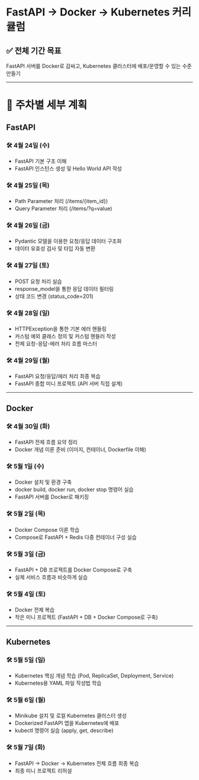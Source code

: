 # FastAPI → Docker → Kubernetes 커리큘럼

## ✅ 전체 기간 목표
FastAPI 서버를 Docker로 감싸고, Kubernetes 클러스터에 배포/운영할 수 있는 수준 만들기

---

# 📅 주차별 세부 계획

## FastAPI
### 🛠️ 4월 24일 (수)

- FastAPI 기본 구조 이해
- FastAPI 인스턴스 생성 및 Hello World API 작성

### 🛠️ 4월 25일 (목)

- Path Parameter 처리 (/items/{item_id})
- Query Parameter 처리 (/items/?q=value)

### 🛠️ 4월 26일 (금)

- Pydantic 모델을 이용한 요청/응답 데이터 구조화
- 데이터 유효성 검사 및 타입 자동 변환

### 🛠️ 4월 27일 (토)

- POST 요청 처리 실습
- response_model을 통한 응답 데이터 필터링
- 상태 코드 변경 (status_code=201)

### 🛠️ 4월 28일 (일)

- HTTPException을 통한 기본 에러 핸들링
- 커스텀 예외 클래스 정의 및 커스텀 핸들러 작성
- 전체 요청-응답-에러 처리 흐름 마스터

### 🛠️ 4월 29일 (월)

- FastAPI 요청/응답/에러 처리 최종 복습
- FastAPI 종합 미니 프로젝트 (API 서버 직접 설계)

---

## Docker
### 🛠️ 4월 30일 (화)

- FastAPI 전체 흐름 요약 정리
- Docker 개념 이론 준비 (이미지, 컨테이너, Dockerfile 이해)

### 🛠️ 5월 1일 (수)

- Docker 설치 및 환경 구축
- docker build, docker run, docker stop 명령어 실습
- FastAPI 서버를 Docker로 패키징

### 🛠️ 5월 2일 (목)

- Docker Compose 이론 학습
- Compose로 FastAPI + Redis 다중 컨테이너 구성 실습

### 🛠️ 5월 3일 (금)

- FastAPI + DB 프로젝트를 Docker Compose로 구축
- 실제 서비스 흐름과 비슷하게 실습

### 🛠️ 5월 4일 (토)

- Docker 전체 복습
- 작은 미니 프로젝트 (FastAPI + DB + Docker Compose로 구축)

---

## Kubernetes
### 🛠️ 5월 5일 (일)

- Kubernetes 핵심 개념 학습 (Pod, ReplicaSet, Deployment, Service)
- Kubernetes용 YAML 파일 작성법 학습

### 🛠️ 5월 6일 (월)

- Minikube 설치 및 로컬 Kubernetes 클러스터 생성
- Dockerized FastAPI 앱을 Kubernetes에 배포
- kubectl 명령어 실습 (apply, get, describe)

### 🛠️ 5월 7일 (화)

- FastAPI → Docker → Kubernetes 전체 흐름 최종 복습
- 최종 미니 프로젝트 리허설